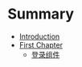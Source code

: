 # Summary

* [Introduction](README.md)
* [First Chapter](chapter1.md)
  * [登录组件](deng-lu-zu-jian.md)



